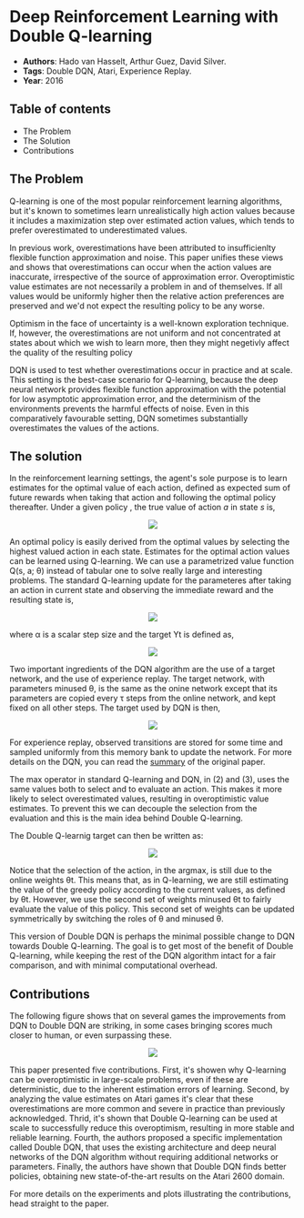 # Deep Reinforcement Learning with Double Q-learning
+ **Authors**: Hado van Hasselt, Arthur Guez, David Silver.
+ **Tags**: Double DQN, Atari, Experience Replay.
+ **Year**: 2016

## Table of contents
+ The Problem
+ The Solution
+ Contributions

## The Problem

Q-learning is one of the most popular reinforcement learning algorithms, but it's
known to sometimes learn unrealistically high action values because it includes a 
maximization step over estimated action values, which tends to prefer overestimated 
to underestimated values.

In previous work, overestimations have been attributed to insufficienlty flexible 
function approximation and noise. This paper unifies these views and shows that 
overestimations can occur when the action values are inaccurate, irrespective of the
source of approximation error. Overoptimistic value estimates are not necessarily a
problem in and of themselves. If all values would be uniformly higher then the relative
action preferences are preserved and we'd not expect the resulting policy to be any 
worse.

Optimism in the face of uncertainty is a well-known exploration technique. If, however,
the overestimations are not uniform and not concentrated at states about which we wish
to learn more, then they might negetivly affect the quality of the resulting policy

DQN is used to test whether overestimations occur in practice and at scale. This setting
is the best-case scenario for Q-learning, because the deep neural network provides
flexible function approximation with the potential for low asymptotic approximation
error, and the determinism of the environments prevents the harmful effects of noise.
Even in this comparatively favourable setting, DQN sometimes substantially overestimates the
values of the actions.

## The solution

In the reinforcement learning settings, the agent's sole purpose is to learn estimates
for the optimal value of each action, defined as expected sum of future rewards when
taking that action and following the optimal policy thereafter. Under a given policy
, the true value of action *a* in state *s* is,

<p align="center">
<img src ="https://user-images.githubusercontent.com/19307995/45774418-27bcfa00-bc4d-11e8-8dd7-35bcf5cb904f.png"/>
</p>

An optimal policy is easily derived from the optimal values by selecting the highest
valued action in each state. Estimates for the optimal action values can be learned
using Q-learning. We can use a parametrized value function Q(s, a; θ) instead of tabular one
to solve really large and interesting problems. The standard Q-learning update for the
parameteres after taking an action in current state and observing the immediate reward
and the resulting state is,

<p align="center">
<img src ="https://user-images.githubusercontent.com/19307995/45774810-466fc080-bc4e-11e8-8600-83edb03c8c3c.png"/>
</p>

where α is a scalar step size and the target Yt is defined as,

<p align="center">
<img src ="https://user-images.githubusercontent.com/19307995/46223338-63457b80-c353-11e8-8c77-6a6d8fb7148e.png"/>
</p>

Two important ingredients of the DQN algorithm  are the use of a target network, and
the use of experience replay. The target network, with parameters minused θ, is the
same as the onine network except that its parameters are copied every τ steps from the online
network, and kept fixed on all other steps. The target used by DQN is then,

<p align="center">
<img src ="https://user-images.githubusercontent.com/19307995/46223436-aa337100-c353-11e8-9773-7d12c872227f.png"/>
</p>

For experience replay, observed transitions are stored for some time and sampled uniformly
from this memory bank to update  the network. For more details on the DQN, you can read the [summary](https://github.com/Neo-47/RL-in-a-Nutshell/tree/master/DQN%20/Human%20level%20control%20through%20deep%20RL) of the original paper.

The max operator in standard Q-learning and DQN, in (2) and (3), uses the same values
both to select and to evaluate an action. This makes it more likely to select overestimated
values, resulting in overoptimistic value estimates. To prevent this we can decouple
the selection from the evaluation and this is the main idea behind Double Q-learning.

The Double Q-learnig target can then be written as:
<p align="center">
<img src ="https://user-images.githubusercontent.com/19307995/46223521-e961c200-c353-11e8-8765-d2dfbf6a9cd9.png"/>
</p>

Notice that the selection of the action, in the argmax, is still due to the online 
weights θt. This means that, as in Q-learning, we are still estimating the value of
the greedy policy according to the current values, as defined by θt. However, we 
use the second set of weights minused θt to fairly evaluate the value of this policy.
This second set of weights can be updated symmetrically by switching the roles of θ and minused θ.

This version of Double DQN is perhaps the minimal possible change to DQN towards 
Double Q-learning. The goal is to get most of the benefit of Double Q-learning, while
keeping the rest of the DQN algorithm intact for a fair comparison, and with minimal
computational overhead.

## Contributions

The following figure shows that on several games the improvements from DQN to Double 
DQN are striking, in some cases bringing scores much closer to human, or even surpassing these.

<p align="center">
<img src ="https://user-images.githubusercontent.com/19307995/46909919-d7c70f80-cf3a-11e8-9ccc-4834a25e09e5.png"/>
</p>

This paper presented five contributions. First, it's  showen why Q-learning can be
overoptimistic in large-scale problems, even if these are deterministic, due to the
inherent estimation errors of learning. Second, by analyzing the value estimates on
Atari games it's clear that these overestimations are more common and severe in practice
than previously acknowledged. Thrid, it's shown that Double Q-learning can be used at
scale to successfully reduce this overoptimism, resulting in more stable and reliable
learning. Fourth, the authors proposed a specific implementation called Double DQN, that
uses the existing architecture and deep neural networks of the DQN algorithm without
requiring additional networks or parameters. Finally, the authors have shown that 
Double DQN finds better policies, obtaining new state-of-the-art results on the Atari 2600 domain.

For more details on the experiments and plots illustrating the contributions, head straight to the paper.








